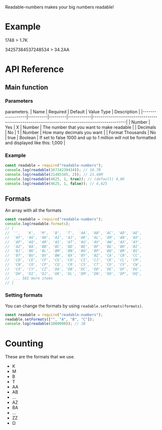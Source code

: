 Readable-numbers makes your big numbers readable!

# Example
1748 > 1.7K

34257384537248534 > 34.2AA

# API Reference
## Main function
### Parameters
parameters.
| Name             | Required | Default | Value Type | Description                                                                                   |
|------------------|----------|---------|------------|-----------------------------------------------------------------------------------------------|
| Number           | Yes      | X       | Number     | The number that you want to make readable                                                     |
| Decimals         | No       | 1       | Number     | How many decimals you want                                                                    |
| Format Thousands | No       | true    | Boolean    | If set to false 1000 and up to 1 million will not be formatted and displayed like this: 1,000 |
### Example
```js
const readable = require("readable-numbers");
console.log(readable(16734239434)); // 16.7B
console.log(readable(21485345, 2)); // 21.48M
console.log(readable(4625, 1, true)); // (default) 4,6K
console.log(readable(4625, 1, false)); // 4,625
```
## Formats
An array with all the formats
```js
const readable = require("readable-numbers");
console.log(readable.formats); 
// [
//  '',   'K',  'M',  'B',  'T',  'AA', 'AB', 'AC', 'AD', 'AE',
//  'AF', 'AG', 'AH', 'AI', 'AJ', 'AK', 'AL', 'AM', 'AN', 'AO',
//  'AP', 'AQ', 'AR', 'AS', 'AT', 'AU', 'AV', 'AW', 'AX', 'AY',
//  'AZ', 'BA', 'BB', 'BC', 'BD', 'BE', 'BF', 'BG', 'BH', 'BI',
//  'BJ', 'BK', 'BL', 'BM', 'BN', 'BO', 'BP', 'BQ', 'BR', 'BS',
//  'BT', 'BU', 'BV', 'BW', 'BX', 'BY', 'BZ', 'CA', 'CB', 'CC',
//  'CD', 'CE', 'CF', 'CG', 'CH', 'CI', 'CJ', 'CK', 'CL', 'CM',
//  'CN', 'CO', 'CP', 'CQ', 'CR', 'CS', 'CT', 'CU', 'CV', 'CW',
//  'CX', 'CY', 'CZ', 'DA', 'DB', 'DC', 'DD', 'DE', 'DF', 'DG',
//  'DH', 'DI', 'DJ', 'DK', 'DL', 'DM', 'DN', 'DO', 'DP', 'DQ',
//  ... 581 more items
// ]
```

### **Setting formats**
You can change the formats by using `readable.setFormats(formats)`.
```js
const readable = require("readable-numbers");
readable.setFormats(["", "A", "B", "C"]);
console.log(readable(1000000)); // 1B
```

# Counting
These are the formats that we use. 

* K
* M
* B
* T
* AA
* AB
* ...
* AZ
* BA
* ...
* ZZ
* Ω
